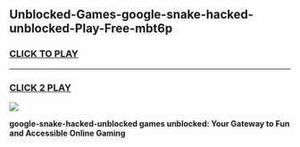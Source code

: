 
## Unblocked-Games-google-snake-hacked-unblocked-Play-Free-mbt6p
<h3>
<a href="https://premium76.site?title=google-snake-hacked-unblocked&ref=21A">CLICK TO PLAY</a></h3>
<hr>

<h3>
<a href="https://premium76.site?title=google-snake-hacked-unblocked&ref=21A">CLICK 2 PLAY</a>
  
</h3>

<a href="https://premium76.site?title=google-snake-hacked-unblocked&ref=21A"><img src="https://clearcache.store/games.png"></a>


**google-snake-hacked-unblocked games unblocked: Your Gateway to Fun and Accessible Online Gaming**
